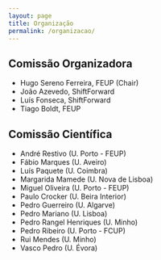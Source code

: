```yaml
---
layout: page
title: Organização
permalink: /organizacao/
---
```


## Comissão Organizadora

* Hugo Sereno Ferreira, FEUP (Chair)
* João Azevedo, ShiftForward
* Luís Fonseca, ShiftForward
* Tiago Boldt, FEUP

## Comissão Científica

* André Restivo (U. Porto - FEUP)
* Fábio Marques (U. Aveiro)
* Luís Paquete (U. Coimbra)
* Margarida Mamede (U. Nova de Lisboa)
* Miguel Oliveira (U. Porto - FEUP)
* Paulo Crocker (U. Beira Interior)
* Pedro Guerreiro (U. Algarve)
* Pedro Mariano (U. Lisboa)
* Pedro Rangel Henriques (U. Minho)
* Pedro Ribeiro (U. Porto - FCUP)
* Rui Mendes (U. Minho)
* Vasco Pedro (U. Évora)
